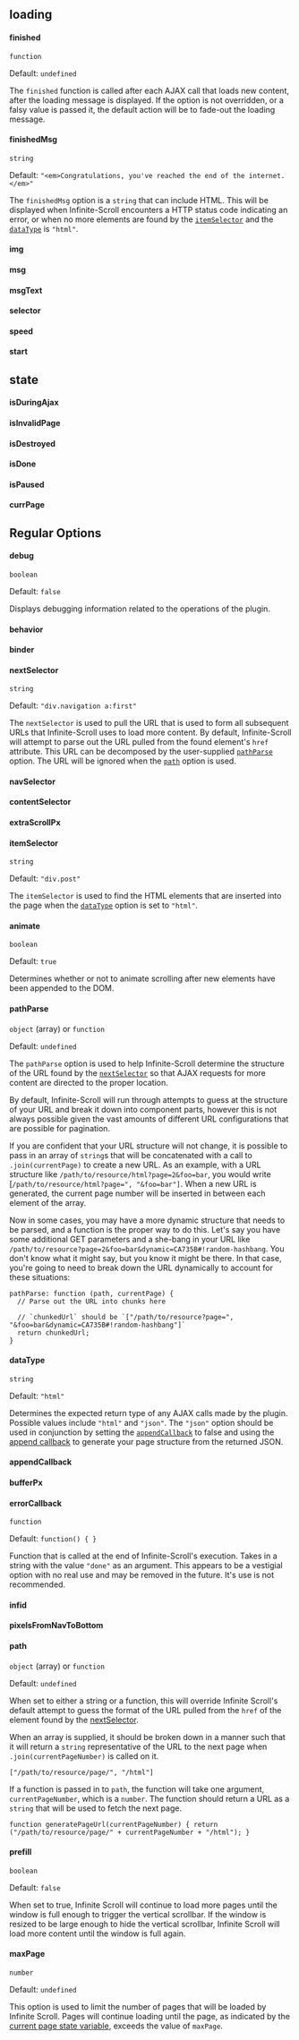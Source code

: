 ##  loading
####  finished
`function`

Default: `undefined`

The `finished` function is called after each AJAX call that loads new content, after the loading message is displayed. If the option is not overridden, or a falsy value is passed it, the default action will be to fade-out the loading message.

####  finishedMsg
`string`

Default: `"<em>Congratulations, you've reached the end of the internet.</em>"`

The `finishedMsg` option is a `string` that can include HTML. This will be displayed when Infinite-Scroll encounters a HTTP status code indicating an error, or when no more elements are found by the [`itemSelector`](#itemSelector) and the [`dataType`](#dataType) is `"html"`.

####  img
####  msg
####  msgText
####  selector
####  speed
####  start

##  state
####  isDuringAjax
####  isInvalidPage
####  isDestroyed
####  isDone
####  isPaused
####  <a id="currPage"></a>currPage

## Regular Options
####  debug
`boolean`

Default: `false`

Displays debugging information related to the operations of the plugin.

####  behavior

####  binder

####  <a id="nextSelector"></a>nextSelector
`string`

Default: `"div.navigation a:first"`

The `nextSelector` is used to pull the URL that is used to form all subsequent URLs that Infinite-Scroll uses to load more content. By default, Infinite-Scroll will attempt to parse out the URL pulled from the found element's `href` attribute. This URL can be decomposed by the user-supplied [`pathParse`](#pathParse) option. The URL will be ignored when the [`path`](#path) option is used.

####  navSelector

####  contentSelector

####  extraScrollPx

####  <a id="itemSelector"></a>itemSelector
`string`

Default: `"div.post"`

The `itemSelector` is used to find the HTML elements that are inserted into the page when the [`dataType`](#dataType) option is set to `"html"`.

####  animate
`boolean`

Default: `true`

Determines whether or not to animate scrolling after new elements have been appended to the DOM.

####  <a id="pathParse"></a>pathParse
`object` (array) or `function`

Default: `undefined`

The `pathParse` option is used to help Infinite-Scroll determine the structure of the URL found by the [`nextSelector`](#nextSelector) so that AJAX requests for more content are directed to the proper location.

By default, Infinite-Scroll will run through attempts to guess at the structure of your URL and break it down into component parts, however this is not always possible given the vast amounts of different URL configurations that are possible for pagination.

If you are confident that your URL structure will not change, it is possible to pass in an array of `string`s that will be concatenated with a call to `.join(currentPage)` to create a new URL. As an example, with a URL structure like `/path/to/resource/html?page=2&foo=bar`, you would write [`/path/to/resource/html?page=", "&foo=bar"]`. When a new URL is generated, the current page number will be inserted in between each element of the array.

Now in some cases, you may have a more dynamic structure that needs to be parsed, and a function is the proper way to do this. Let's say you have some additional GET parameters and a she-bang in your URL like `/path/to/resource?page=2&foo=bar&dynamic=CA735B#!random-hashbang`. You don't know what it might say, but you know it might be there. In that case, you're going to need to break down the URL dynamically to account for these situations:

```
pathParse: function (path, currentPage) {
  // Parse out the URL into chunks here
  
  // `chunkedUrl` should be `["/path/to/resource?page=", "&foo=bar&dynamic=CA735B#!random-hashbang"]`
  return chunkedUrl;
}
```

####  <a id="dataType"></a>dataType
`string`

Default: `"html"`

Determines the expected return type of any AJAX calls made by the plugin. Possible values include `"html"` and `"json"`. The `"json"` option should be used in conjunction by setting the [`appendCallback`](#appendCallback) to false and using the [append callback](Callback) to generate your page structure from the returned JSON.

####  <a id="appendCallback"></a>appendCallback

####  bufferPx

####  errorCallback
`function`

Default: `function() { }`

Function that is called at the end of Infinite-Scroll's execution. Takes in a string with the value `"done"` as an argument. This appears to be a vestigial option with no real use and may be removed in the future. It's use is not recommended.

####  infid

####  pixelsFromNavToBottom

####  <a id="path"></a>path
`object` (array) or `function`

Default: `undefined`

When set to either a string or a function, this will override Infinite Scroll's default attempt to guess the format of the URL pulled from the `href` of the element found by the [nextSelector](#nextSelector). 

When an array is supplied, it should be broken down in a manner such that it will return a `string` representative of the URL to the next page when `.join(currentPageNumber)` is called on it.

    ["/path/to/resource/page/", "/html"]

If a function is passed in to `path`, the function will take one argument, `currentPageNumber`, which is a `number`. The function should return a URL as a `string` that will be used to fetch the next page.

    function generatePageUrl(currentPageNumber) { return ("/path/to/resource/page/" + currentPageNumber + "/html"); }

####  prefill
`boolean`

Default: `false`

When set to true, Infinite Scroll will continue to load more pages until the window is full enough to trigger the vertical scrollbar. If the window is resized to be large enough to hide the vertical scrollbar, Infinite Scroll will load more content until the window is full again.

####  maxPage
`number`

Default: `undefined`

This option is used to limit the number of pages that will be loaded by Infinite Scroll. Pages will continue loading until the page, as indicated by the [current page state variable](#currPage), exceeds the value of `maxPage`.